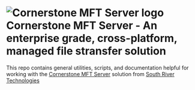 # <img src="https://southrivertech.com/software/nextgen/cornerstone/cornerstone48.png" alt="Cornerstone MFT Server logo"> Cornerstone MFT Server - An enterprise grade, cross-platform, managed file stransfer solution</img>

This repo contains general utilities, scripts, and documentation helpful for working with the [Cornerstone MFT Server](https://www.cornerstonemft.com) solution from [South River Technologies](https://www.southrivertech.com)

